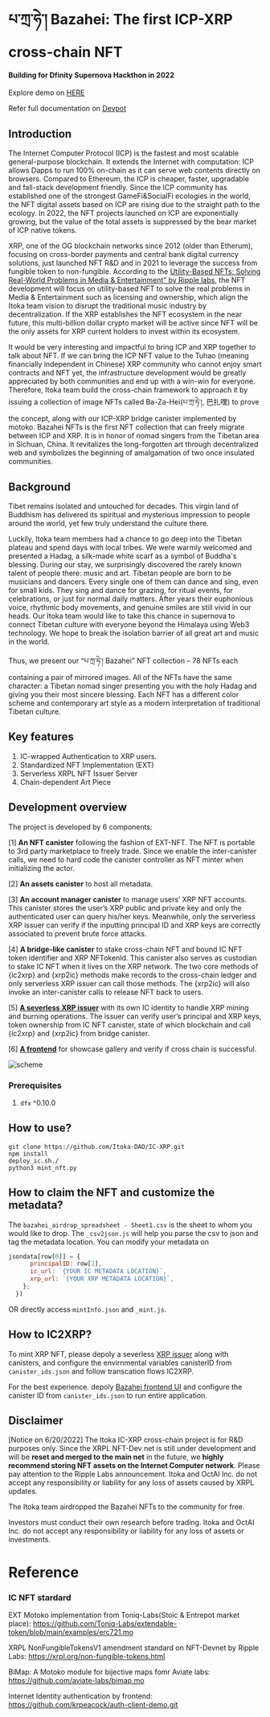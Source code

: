 # པ་ཀྲ་ཧེ་། Bazahei: The first ICP-XRP cross-chain NFT
#### Building for Dfinity Supernova Hackthon in 2022

Explore demo on [HERE](https://aack7-jaaaa-aaaai-acl6a-cai.ic0.app/)

Refer full documentation on [Devpot](https://supernova.devpost.com/) 

## Introduction

The Internet Computer Protocol (ICP) is the fastest and most scalable general-purpose blockchain. It extends the Internet with computation: ICP allows Dapps to run 100% on-chain as it can serve web contents directly on browsers. Compared to Ethereum, the ICP is cheaper, faster, upgradable and fall-stack development friendly. Since the ICP community has established one of the strongest GameFi&SocialFi ecologies in the world, the NFT digital assets based on ICP are rising due to the straight path to the ecology. In 2022, the NFT projects launched on ICP are exponentially growing, but the value of the total assets is suppressed by the bear market of ICP native tokens. 

XRP, one of the OG blockchain networks since 2012 (older than Etherum), focusing on cross-border payments and central bank digital currency solutions, just launched NFT R&D and in 2021 to leverage the success from fungible token to non-fungible. According to the [Utility-Based NFTs: Solving Real-World Problems in Media & Entertainment” by Ripple labs](https://ripple.com/insights/utility-based-nfts-solving-real-world-problems-in-media-entertainment/), the NFT development will focus on utility-based NFT to solve the real problems in Media & Entertainment such as licensing and ownership, which align the Itoka team vision to disrupt the traditional music industry by decentralization.  If the XRP establishes the NFT ecosystem in the near future, this multi-billion dollar crypto market will be active since NFT will be the only assets for XRP current holders to invest within its ecosystem.  
	
It would be very interesting and impactful to bring ICP and XRP together to talk about NFT.  If we can bring the ICP NFT value to the Tuhao (meaning financially independent in Chinese) XRP community who cannot enjoy smart contracts and NFT yet, the infrastructure development would be greatly appreciated by both communities and end up with a win-win for everyone. Therefore, Itoka team build the cross-chain framework to approach it by issuing a collection of image NFTs called Ba-Za-Hei(པ་ཀྲ་ཧེ་།, 巴扎嘿) to prove the concept, along with our ICP-XRP bridge canister implemented by motoko. Bazahei NFTs is the first NFT collection that can freely migrate between ICP and XRP. It is in honor of nomad singers from the Tibetan area in Sichuan, China. It revitalizes the long-forgotten art through decentralized web and symbolizes the beginning of amalgamation of two once insulated communities.

## Background

Tibet remains isolated and untouched for decades. This virgin land of Buddhism has delivered its spiritual and mysterious impression to people around the world, yet few truly understand the culture there. 

Luckily, Itoka team members had a chance to go deep into the Tibetan plateau and spend days with local tribes. We were warmly welcomed and presented a Hadag, a silk-made white scarf as a symbol of Buddha's blessing. During our stay, we surprisingly discovered the rarely known talent of people there: music and art. Tibetan people are born to be musicians and dancers. Every single one of them can dance and sing, even for small kids. They sing and dance for grazing, for ritual events, for celebrations, or just for normal daily matters. After years their euphonious voice, rhythmic body movements, and genuine smiles are still vivid in our heads. Our Itoka team would like to take this chance in supernova to connect Tibetan culture with everyone beyond the Himalaya using Web3 technology. We hope to break the isolation barrier of all great art and music in the world. 

Thus, we present our “པ་ཀྲ་ཧེ་། Bazahei” NFT collection – 78 NFTs each containing a pair of mirrored images. All of the NFTs have the same character: a Tibetan nomad singer presenting you with the holy Hadag and giving you their most sincere blessing. Each NFT has a different color scheme and contemporary art style as a modern interpretation of traditional Tibetan culture. 
## Key features

1. IC-wrapped Authentication to XRP users.
2. Standardized NFT Implementation (EXT)
3. Serverless XRPL NFT Issuer Server
4. Chain-dependent Art Piece 

## Development overview
The project is developed by 6 components: 

[1] **An NFT canister** following the fashion of EXT-NFT. The NFT is portable to 3rd party marketplace to freely trade. Since we enable the inter-canister calls, we need to hard code the canister controller as NFT minter when initializing the actor.  

[2] **An assets canister** to host all metadata. 

[3] **An account manager canister** to manage users’ XRP NFT accounts. This canister stores the user’s XRP public and private key and only the authenticated user can query his/her keys. Meanwhile, only the serverless XRP issuer can verify if the inputting principal ID and XRP keys are correctly associated to prevent brute force attacks. 

[4] **A bridge-like canister** to stake cross-chain NFT and bound IC NFT token identifier and XRP NFTokenId. This canister also serves as custodian to stake IC NFT when it lives on the XRP network. The two core methods of {ic2xrp} and {xrp2ic} methods make records to the cross-chain ledger and only serverless XRP issuer can call those methods. The {xrp2ic} will also invoke an inter-canister calls to release NFT back to users. 

[5] [**A severless XRP issuer**](https://github.com/Itoka-DAO/xrp_server) with its own IC identity to handle XRP mining and burning operations. The issuer can verify user’s principal and XRP keys, token ownership from IC NFT canister, state of which blockchain and call {ic2xrp} and {xrp2ic} from bridge canister.

[6] [**A frontend**](https://github.com/Itoka-DAO/icxrp) for showcase gallery and verify if cross chain is successful. 

![scheme](https://user-images.githubusercontent.com/46518089/174692046-76330399-e401-4817-8472-43c83274d877.png)

### Prerequisites

1. `dfx` ^0.10.0 

## How to use?
 
```shell
git clone https://github.com/Itoka-DAO/IC-XRP.git
npm install
deploy_ic.sh./
python3 mint_nft.py
```
## How to claim the NFT and customize the metadata?

The `bazahei_airdrop_spreadsheet - Sheet1.csv` is the sheet to whom you would like to drop. The `_csv2json.js` will help you parse the csv to json and tag the metadata location. You can modify your metadata on 

```javascript
jsondata[row[0]] = {
      principalID: row[1],
      ic_url: `{YOUR IC METADATA LOCATION}`,
      xrp_url: `{YOUR XRP METADATA LOCATION}`,
    };
  })
```

OR directly access `mintInfo.json` and `_mint.js`.

## How to IC2XRP?

To mint XRP NFT, please depoly a severless [XRP issuer](https://github.com/Itoka-DAO/xrp_server) along with canisters, and configure the envirnmental variables canisterID from `canister_ids.json` and follow transcation flows IC2XRP.

For the best experience. depoly [Bazahei frontend UI](https://github.com/Itoka-DAO/icxrp) and configure the canister ID from `canister_ids.json` to run entire application. 

## Disclaimer

[Notice on 6/20/2022] The Itoka IC-XRP cross-chain project is for R&D purposes only. Since the XRPL NFT-Dev net is still under development and will be **reset and merged to the main net** in the future, we **highly recommend storing NFT assets on the Internet Computer network**. Please pay attention to the Ripple Labs announcement. Itoka and OctAI Inc. do not accept any responsibility or liability for any loss of assets caused by XRPL updates.

The Itoka team airdropped the Bazahei NFTs to the community for free. 

Investors must conduct their own research before trading. Itoka and OctAI Inc. do not accept any responsibility or liability for any loss of assets or investments.

# Reference

### IC NFT stardard

EXT Motoko implementation from Toniq-Labs(Stoic & Entrepot market place): https://github.com/Toniq-Labs/extendable-token/blob/main/examples/erc721.mo

XRPL NonFungibleTokensV1 amendment standard on NFT-Devnet by Ripple Labs: https://xrpl.org/non-fungible-tokens.html

BiMap: A Motoko module for bijective maps fomr Aviate labs: https://github.com/aviate-labs/bimap.mo

Internet Identity authentication by frontend: https://github.com/krpeacock/auth-client-demo.git
